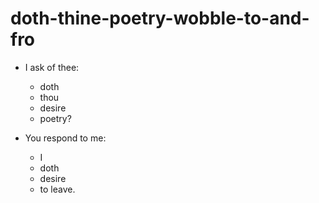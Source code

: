 # doth-thine-poetry-wobble-to-and-fro

- I ask of thee:
  - doth
  - thou
  - desire
  - poetry?

- You respond to me:
  - I
  - doth
  - desire
  - to leave.
